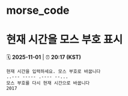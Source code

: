 # morse_code
# 현재 시간을 모스 부호 표시
<!-- MORSE_TIME_START -->
🗓️ **2025-11-01** | ⏰ **20:17 (KST)**

```
현재 시간을 입력하세요. 모스 부호로 바꿉니다
..--- ----- .---- --...
모스 부호를 다시 현재 시간으로 바꿉니다
2017
```
<!-- MORSE_TIME_END -->
